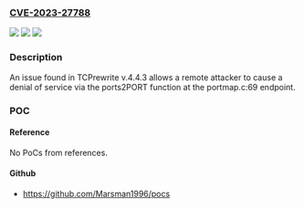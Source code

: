 ### [CVE-2023-27788](https://cve.mitre.org/cgi-bin/cvename.cgi?name=CVE-2023-27788)
![](https://img.shields.io/static/v1?label=Product&message=n%2Fa&color=blue)
![](https://img.shields.io/static/v1?label=Version&message=n%2Fa&color=blue)
![](https://img.shields.io/static/v1?label=Vulnerability&message=n%2Fa&color=brighgreen)

### Description

An issue found in TCPrewrite v.4.4.3 allows a remote attacker to cause a denial of service via the ports2PORT function at the portmap.c:69 endpoint.

### POC

#### Reference
No PoCs from references.

#### Github
- https://github.com/Marsman1996/pocs

